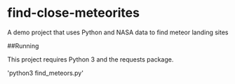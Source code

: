 # find-close-meteorites
A demo project that uses Python and NASA data to find meteor landing sites

##Running

This project requires Python 3 and the requests package.

'python3 find_meteors.py'
